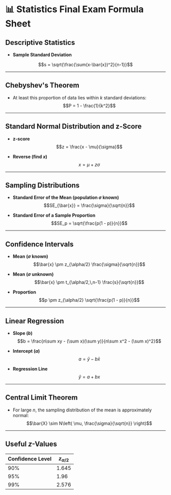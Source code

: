 
# 📊 Statistics Final Exam Formula Sheet

## Descriptive Statistics


- **Sample Standard Deviation**  


$$s = \sqrt{\frac{\sum(x-\bar{x})^2}{n-1}}$$


---

## Chebyshev's Theorem

- At least this proportion of data lies within $k$ standard deviations:  
$$P = 1 - \frac{1}{k^2}$$

---

## Standard Normal Distribution and z-Score

- **z-score**  
$$z = \frac{x - \mu}{\sigma}$$

- **Reverse (find $x$)**  
$$x = \mu + z\sigma$$

---

## Sampling Distributions

- **Standard Error of the Mean (population $\sigma$ known)**  
$$SE_{\bar{x}} = \frac{\sigma}{\sqrt{n}}$$

- **Standard Error of a Sample Proportion**  
$$SE_p = \sqrt{\frac{p(1 - p)}{n}}$$

---

## Confidence Intervals

- **Mean ($\sigma$ known)**  
$$\bar{x} \pm z_{\alpha/2} \frac{\sigma}{\sqrt{n}}$$

- **Mean ($\sigma$ unknown)**  
$$\bar{x} \pm t_{\alpha/2,\,n-1} \frac{s}{\sqrt{n}}$$

- **Proportion**  
$$p \pm z_{\alpha/2} \sqrt{\frac{p(1 - p)}{n}}$$

---

## Linear Regression

- **Slope ($b$)**  
$$b = \frac{n\sum xy - (\sum x)(\sum y)}{n\sum x^2 - (\sum x)^2}$$

- **Intercept ($a$)**  
$$a = \bar{y} - b\bar{x}$$

- **Regression Line**  
$$\hat{y} = a + bx$$

---

## Central Limit Theorem

- For large $n$, the sampling distribution of the mean is approximately normal:  
$$\bar{X} \sim N\left( \mu, \frac{\sigma}{\sqrt{n}} \right)$$

---

## Useful $z$-Values

| Confidence Level | $z_{\alpha/2}$ |
|------------------|----------------|
| 90%              | 1.645          |
| 95%              | 1.96           |
| 99%              | 2.576          |
